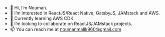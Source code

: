 - 👋 Hi, I’m Nouman.
- 👀 I’m interested in ReactJS/React Native, GatsbyJS, JAMstack and AWS.
- 🌱 Currently learning AWS CDK.
- 💞️ I’m looking to collaborate on ReactJS/JAMstack projects.
- 📫 You can reach me at noumanmalik960@gmail.com
